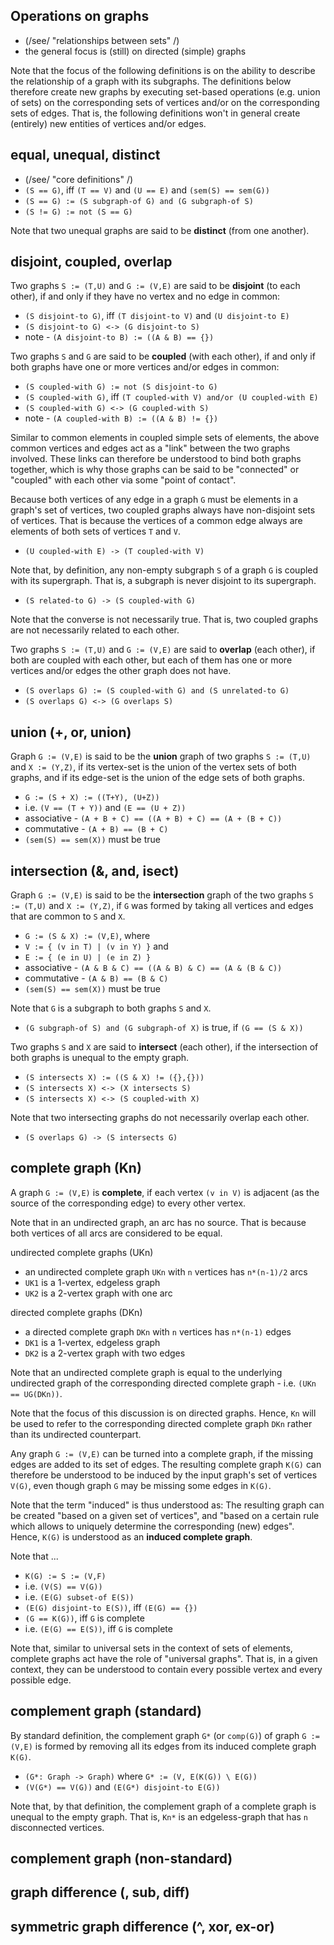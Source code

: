 
<!-- ======================================================================= -->
## Operations on graphs

* (/see/ "relationships between sets" /)
* the general focus is (still) on directed (simple) graphs

Note that the focus of the following definitions is on the ability to describe
the relationship of a graph with its subgraphs. The definitions below therefore
create new graphs by executing set-based operations  (e.g. union of sets) on
the corresponding sets of vertices and/or on the corresponding sets of edges.
That is, the following definitions won't in general create (entirely) new
entities of vertices and/or edges.

<!-- ======================================================================= -->
## equal, unequal, distinct

* (/see/ "core definitions" /)
* `(S == G)`, iff `(T == V)` and `(U == E)` and `(sem(S) == sem(G))`
* `(S == G) := (S subgraph-of G) and (G subgraph-of S)`
* `(S != G) := not (S == G)`

Note that two unequal graphs are said to be **distinct** (from one another).

<!-- ======================================================================= -->
## disjoint, coupled, overlap

Two graphs `S := (T,U)` and `G := (V,E)` are said to be **disjoint** (to each
other), if and only if they have no vertex and no edge in common:

* `(S disjoint-to G)`, iff `(T disjoint-to V)` and `(U disjoint-to E)`
* `(S disjoint-to G) <-> (G disjoint-to S)`
* note - `(A disjoint-to B) := ((A & B) == {})`

Two graphs `S` and `G` are said to be **coupled** (with each other), if and
only if both graphs have one or more vertices and/or edges in common:

* `(S coupled-with G) := not (S disjoint-to G)`
* `(S coupled-with G)`, iff `(T coupled-with V) and/or (U coupled-with E)`
* `(S coupled-with G) <-> (G coupled-with S)`
* note - `(A coupled-with B) := ((A & B) != {})`

Similar to common elements in coupled simple sets of elements, the above
common vertices and edges act as a "link" between the two graphs involved.
These links can therefore be understood to bind both graphs together, which
is why those graphs can be said to be "connected" or "coupled" with each
other via some "point of contact".

Because both vertices of any edge in a graph `G` must be elements in a graph's
set of vertices, two coupled graphs always have non-disjoint sets of vertices.
That is because the vertices of a common edge always are elements of both sets
of vertices `T` and `V`.

* `(U coupled-with E) -> (T coupled-with V)`

Note that, by definition, any non-empty subgraph `S` of a graph `G` is coupled
with its supergraph. That is, a subgraph is never disjoint to its supergraph.

* `(S related-to G) -> (S coupled-with G)`

Note that the converse is not necessarily true. That is, two coupled graphs
are not necessarily related to each other.

Two graphs `S := (T,U)` and `G := (V,E)` are said to **overlap** (each other),
if both are coupled with each other, but each of them has one or more vertices
and/or edges the other graph does not have.

* `(S overlaps G) := (S coupled-with G) and (S unrelated-to G)`
* `(S overlaps G) <-> (G overlaps S)`

<!-- ======================================================================= -->
## union (+, or, union)

Graph `G := (V,E)` is said to be the **union** graph of two graphs `S := (T,U)`
and `X := (Y,Z)`, if its vertex-set is the union of the vertex sets of both
graphs, and if its edge-set is the union of the edge sets of both graphs.

* `G := (S + X) := ((T+Y), (U+Z))`
* i.e. `(V == (T + Y))` and `(E == (U + Z))`
* associative - `(A + B + C) == ((A + B) + C) == (A + (B + C))`
* commutative - `(A + B) == (B + C)`
* `(sem(S) == sem(X))` must be true

<!-- ======================================================================= -->
## intersection (&, and, isect)

Graph `G := (V,E)` is said to be the **intersection** graph of the two graphs
`S := (T,U)` and `X := (Y,Z)`, if `G` was formed by taking all vertices and
edges that are common to `S` and `X`.

* `G := (S & X) := (V,E)`, where
* `V := { (v in T) | (v in Y) }` and
* `E := { (e in U) | (e in Z) }`
* associative - `(A & B & C) == ((A & B) & C) == (A & (B & C))`
* commutative - `(A & B) == (B & C)`
* `(sem(S) == sem(X))` must be true

Note that `G` is a subgraph to both graphs `S` and `X`.

* `(G subgraph-of S) and (G subgraph-of X)` is true, if `(G == (S & X))`

Two graphs `S` and `X` are said to **intersect** (each other), if
the intersection of both graphs is unequal to the empty graph.

* `(S intersects X) := ((S & X) != ({},{}))`
* `(S intersects X) <-> (X intersects S)`
* `(S intersects X) <-> (S coupled-with X)`

Note that two intersecting graphs do not necessarily overlap each other.

* `(S overlaps G) -> (S intersects G)`

<!-- ======================================================================= -->
## complete graph (Kn)

A graph `G := (V,E)` is **complete**, if each vertex `(v in V)` is adjacent
(as the source of the corresponding edge) to every other vertex.

Note that in an undirected graph, an arc has no source.
That is because both vertices of all arcs are considered to be equal.

undirected complete graphs (UKn)

* an undirected complete graph `UKn` with `n` vertices has `n*(n-1)/2` arcs
* `UK1` is a 1-vertex, edgeless graph
* `UK2` is a 2-vertex graph with one arc

directed complete graphs (DKn)

* a directed complete graph `DKn` with `n` vertices has `n*(n-1)` edges
* `DK1` is a 1-vertex, edgeless graph
* `DK2` is a 2-vertex graph with two edges

Note that an undirected complete graph is equal to the underlying undirected
graph of the corresponding directed complete graph - i.e. `(UKn == UG(DKn))`.

Note that the focus of this discussion is on directed graphs. Hence, `Kn`
will be used to refer to the corresponding directed complete graph `DKn`
rather than its undirected counterpart.

Any graph `G := (V,E)` can be turned into a complete graph, if the missing
edges are added to its set of edges. The resulting complete graph `K(G)` can
therefore be understood to be induced by the input graph's set of vertices
`V(G)`, even though graph `G` may be missing some edges in `K(G)`.

Note that the term "induced" is thus understood as: The resulting graph can
be created "based on a given set of vertices", and "based on a certain rule
which allows to uniquely determine the corresponding (new) edges". Hence,
`K(G)` is understood as an **induced complete graph**.

Note that ...

* `K(G) := S := (V,F)`
* i.e. `(V(S) == V(G))`
* i.e. `(E(G) subset-of E(S))`
* `(E(G) disjoint-to E(S))`, iff `(E(G) == {})`
* `(G == K(G))`, iff `G` is complete
* i.e. `(E(G) == E(S))`, iff `G` is complete

Note that, similar to universal sets in the context of sets of elements,
complete graphs act have the role of "universal graphs". That is, in a given
context, they can be understood to contain every possible vertex and every
possible edge.

<!-- ======================================================================= -->
## complement graph (standard)

By standard definition, the complement graph `G*` (or `comp(G)`) of graph
`G := (V,E)` is formed by removing all its edges from its induced complete
graph `K(G)`.

* `(G*: Graph -> Graph)` where `G* := (V, E(K(G)) \ E(G))`
* `(V(G*) == V(G))` and `(E(G*) disjoint-to E(G))`

Note that, by that definition, the complement graph of a complete graph is
unequal to the empty graph. That is, `Kn*` is an edgeless-graph that has `n`
disconnected vertices.

<!-- ======================================================================= -->
## complement graph (non-standard)

<!-- ======================================================================= -->
## graph difference (\, sub, diff)

<!-- ======================================================================= -->
## symmetric graph difference (^, xor, ex-or)
